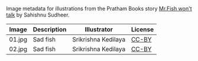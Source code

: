 Image metadata for illustrations from the Pratham Books story [Mr.Fish won't talk](https://storyweaver.org.in/stories/2255-mr-fish-won-t-talk) by Sahishnu Sudheer.

Image | Description | Illustrator | License
----- | ----------- | ----------- | -------
01.jpg | Sad fish | Srikrishna Kedilaya | [CC-BY](https://creativecommons.org/licenses/by/4.0/)
02.jpg | Sad fish | Srikrishna Kedilaya | [CC-BY](https://creativecommons.org/licenses/by/4.0/)
